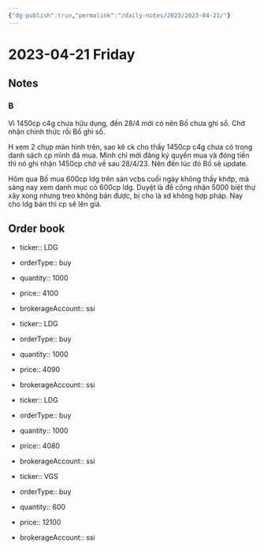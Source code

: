 ```yaml
---
{"dg-publish":true,"permalink":"/daily-notes/2023/2023-04-21/"}
---
```


# 2023-04-21 Friday

## Notes

### B

Vì 1450cp c4g chưa hữu dụng, đến 28/4 mới có nên Bố chưa ghi sổ. Chờ nhận chính thức rồi Bố ghi sổ.

H xem 2 chụp màn hình trên, sao kê ck cho thấy 1450cp c4g chưa có trong danh sách cp mình đã mua.
Mình chỉ mới đăng ký quyền mua và đóng tiền thì nó ghi nhận 1450cp chờ về sau 28/4/23. Nên đến lúc đó Bố sẽ update.

Hôm qua Bố mua 600cp ldg trên sàn vcbs cuối ngày không thấy khớp, mà sáng nay xem danh mục có 600cp ldg.
Duyệt là để công nhận 5000 biệt thự xây xong nhưng treo không bán được, bị cho là xd không hợp pháp. Nay cho ldg bán thì cp sẽ lên giá.

## Order book

- ticker:: LDG
- orderType:: buy
- quantity:: 1000
- price:: 4100
- brokerageAccount:: ssi

- ticker:: LDG
- orderType:: buy
- quantity:: 1000
- price:: 4090
- brokerageAccount:: ssi

- ticker:: LDG
- orderType:: buy
- quantity:: 1000
- price:: 4080
- brokerageAccount:: ssi

- ticker:: VGS
- orderType:: buy
- quantity:: 600
- price:: 12100
- brokerageAccount:: ssi
